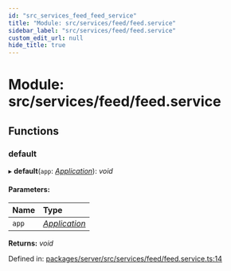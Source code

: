 ```yaml
---
id: "src_services_feed_feed_service"
title: "Module: src/services/feed/feed.service"
sidebar_label: "src/services/feed/feed.service"
custom_edit_url: null
hide_title: true
---
```


# Module: src/services/feed/feed.service

## Functions

### default

▸ **default**(`app`: [*Application*](src_declarations.md#application)): *void*

#### Parameters:

Name | Type |
:------ | :------ |
`app` | [*Application*](src_declarations.md#application) |

**Returns:** *void*

Defined in: [packages/server/src/services/feed/feed.service.ts:14](https://github.com/xr3ngine/xr3ngine/blob/7650c2bea/packages/server/src/services/feed/feed.service.ts#L14)
